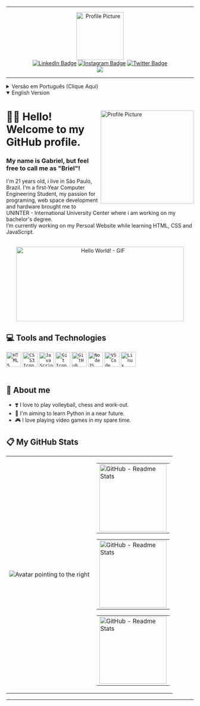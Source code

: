 <div id="header" align="center">
    <hr>
    <div>
        <img src="https://i.ibb.co/4Zc7CCc/wave.png" alt="Profile Picture" title="Avatar" width="128px">
    </div>
    <div>
        <a href="https://www.linkedin.com/in/gabriel-nsc-silva/"><img src="https://img.shields.io/badge/LinkedIn-blue?style=for-the-badge&logo=linkedin&logoColor=white" alt="LinkedIn Badge"></a>
        <a href="https://www.instagram.com/gnsbriellh/"><img src="https://img.shields.io/badge/Instagram-E4405F?style=for-the-badge&logo=instagram&logoColor=white" alt="Instagram Badge"></a>
        <a href="https://twitter.com/gnsbriellh"><img src="https://img.shields.io/badge/Twitter-blue?style=for-the-badge&logo=twitter&logoColor=white" alt="Twitter Badge"></a>
    </div>
    <div>
        <a><img src="https://komarev.com/ghpvc/?username=gnsbriellh&color=blue&style=for-the-badge&label=VIEWS"></a>
    </div>
    <hr>
</div>

<div id="pt-br">
    <details>
        <summary>Versão em Português (Clique Aqui)</summary>
        <div align="left">
            <img src="https://avatars.githubusercontent.com/u/106001507?v=4" alt="Profile Picture" title="Avatar" width="250px" align="right">
            <h1>👋🏽 Olá! Bem vindo ao meu perfil do GitHub!</h1>
            <h3>Meu nome é Gabriel mas se preferir, pode me chamar de Briel.</h3>
            <p>Tenho 21 anos, moro em São Paulo. Sou estudante do primeiro ano de Engenharia da Computação, minha paixão por Programação e Hardware me levaram para o Centro Universitário Internacional - Uninter, onde estou em busca do meu Bacharelado.<br>Atualmente estou trabalhando em um projeto pessoal, na qual busco criar meu primerio Site Pessoal enquanto aprendo HTML, CSS e JavaScript.</p>
        </div>
        <div align="center">
            <br>
            <img src="https://i.ibb.co/m8fM1b1/output-onlinegiftools.gif" alt="Hello World! - GIF" title="Hello World - Gif" width="450" height="200">
        </div>
        <div>
            <h2>💻 Tecnologias e Ferramentas</h2>
            <code><img src="https://cdn.jsdelivr.net/gh/devicons/devicon/icons/html5/html5-original.svg" alt="HTML5 Icon" title="HTML5" width="40" height="40"></code>
            <code><img src="https://cdn.jsdelivr.net/gh/devicons/devicon/icons/css3/css3-original.svg" alt="CSS3 Icon" title="CSS3" width="40" height="40"></code>
            <code><img src="https://cdn.jsdelivr.net/gh/devicons/devicon/icons/javascript/javascript-original.svg" alt="JavaScript Icon" title="JavaScript" width="40" height="40"></code>
            <code><img src="https://cdn.jsdelivr.net/gh/devicons/devicon/icons/git/git-original.svg" alt="Git Icon" title="Git" width="40" height="40"></code>
            <code><img src="https://cdn.jsdelivr.net/gh/devicons/devicon/icons/github/github-original.svg" alt="GitHub Icon" title="GitHub" width="40" height="40"></code>
            <code><img src="https://cdn.jsdelivr.net/gh/devicons/devicon/icons/nodejs/nodejs-original.svg" alt="NodeJS Icon" title="NodeJS" width="40" height="40"></code>
            <code><img src="https://cdn.jsdelivr.net/gh/devicons/devicon/icons/vscode/vscode-original.svg" alt="VSCode Icon" title="VSCode" width="40" height="40"></code>
            <code><img src="https://cdn.jsdelivr.net/gh/devicons/devicon/icons/linux/linux-original.svg" alt="Linux Icon" title="Linux" width="40" height="40"/></code>            
            <br><br>
        </div>
        <div>
            <h2>👀 Sobre mim</h2>
            <ul>
                <li>❣️ Gosto de jogar Vôlei, Xadrez e Treinar Musculação.</li>
                <li>🎯 Pretendo em um futuro próximo, aprender a programar em Python.</li>
                <li>🎮 No meu tempo livre gosto de jogar Video Game.</li>
            </ul>
        </div>
        <div>
            <h2>📋 Status do Meu Perfil GitHub</h2>
            <table>
                <tr>
                    <td><img src="https://i.ibb.co/wQnqk32/fullbody-pointing-fococlipping-standard.png" alt="Avatar pointing to the right" title="Avatar" align="left"></td>
                    <td>
                        <table><tr><td><img src="https://github-readme-stats.vercel.app/api?username=gnsbriellh&show_icons=true&theme=dracula&include_all_commits=true&count_private=true&hide_border=true" alt="GitHub - Readme Stats" title="GitHub Stats" height="180em"></td></tr></table>
                        <table><tr><td><img src="http://github-readme-streak-stats.herokuapp.com?user=gnsbriellh&theme=dracula&hide_border=true" alt="GitHub - Readme Stats" title="Contributions" height="180em"></td></tr></table>
                        <table><tr><td><img src="https://github-readme-stats.vercel.app/api/top-langs/?username=gnsbriellh&layout=compact&langs_count=7&theme=dracula&hide_border=true&card_width=242" alt="GitHub - Readme Stats" title="Most Used Languages" height="180em"></td></tr></table>
                    </td>
                </tr>
            </table>
            <hr>
                <div align="center">
                    <h1>⬇️ English ⬇️</h1>
                </div>
            <hr>
        </div>
    </details>
</div>

<div id="en">
    <details open >
        <summary>English Version</summary>
        <div align="left">
            <img src="https://avatars.githubusercontent.com/u/106001507?v=4" alt="Profile Picture" title="Avatar" width="250px" align="right">
            <h1>👋🏽 Hello! Welcome to my GitHub profile.</h1>
            <h3>My name is Gabriel, but feel free to call me as "Briel"!</h3>
            <p>I'm 21 years old, i live in São Paulo, Brazil. I'm a first-Year Computer Engineering Student, my passion for programing, web space development and hardware brought me to UNINTER - International University Center where i am working on my bachelor's degree.<br>I’m currently working on my Persoal Website while learning HTML, CSS and JavaScript.</p>
        </div>
        <div align="center">
            <br>
            <img src="https://i.ibb.co/m8fM1b1/output-onlinegiftools.gif" alt="Hello World! - GIF" title="Hello World - Gif" width="450" height="200">
        </div>
        <div>
            <h2>💻 Tools and Technologies</h2>
            <code><img src="https://cdn.jsdelivr.net/gh/devicons/devicon/icons/html5/html5-original.svg" alt="HTML5 Icon" title="HTML5" width="40" height="40"></code>
            <code><img src="https://cdn.jsdelivr.net/gh/devicons/devicon/icons/css3/css3-original.svg" alt="CSS3 Icon" title="CSS3" width="40" height="40"></code>
            <code><img src="https://cdn.jsdelivr.net/gh/devicons/devicon/icons/javascript/javascript-original.svg" alt="JavaScript Icon" title="JavaScript" width="40" height="40"></code>
            <code><img src="https://cdn.jsdelivr.net/gh/devicons/devicon/icons/git/git-original.svg" alt="Git Icon" title="Git" width="40" height="40"></code>
            <code><img src="https://cdn.jsdelivr.net/gh/devicons/devicon/icons/github/github-original.svg" alt="GitHub Icon" title="GitHub" width="40" height="40"></code>
            <code><img src="https://cdn.jsdelivr.net/gh/devicons/devicon/icons/nodejs/nodejs-original.svg" alt="NodeJS Icon" title="NodeJS" width="40" height="40"></code>
            <code><img src="https://cdn.jsdelivr.net/gh/devicons/devicon/icons/vscode/vscode-original.svg" alt="VSCode Icon" title="VSCode" width="40" height="40"></code>
            <code><img src="https://cdn.jsdelivr.net/gh/devicons/devicon/icons/linux/linux-original.svg" alt="Linux Icon" title="Linux" width="40" height="40"/></code> 
            <br><br>
        </div>
        <div>
            <h2>👀 About me</h2>
            <ul>
                <li>❣️ I love to play volleyball, chess and work-out.</li>
                <li>🎯 I'm aiming to learn Python in a near future.</li>
                <li>🎮 I love playing video games in my spare time.</li>
            </ul>
        </div>
        <div>
            <h2>📋 My GitHub Stats</h2>
            <table>
                <tr>
                    <td><img src="https://i.ibb.co/wQnqk32/fullbody-pointing-fococlipping-standard.png" alt="Avatar pointing to the right" title="Avatar" align="left"></td>
                    <td>
                        <table><tr><td><img src="https://github-readme-stats.vercel.app/api?username=gnsbriellh&show_icons=true&theme=dracula&include_all_commits=true&count_private=true&hide_border=true" alt="GitHub - Readme Stats" title="GitHub Stats" height="180em"></td></tr></table>
                        <table><tr><td><img src="http://github-readme-streak-stats.herokuapp.com?user=gnsbriellh&theme=dracula&hide_border=true" alt="GitHub - Readme Stats" title="Contributions" height="180em"></td></tr></table>
                        <table><tr><td><img src="https://github-readme-stats.vercel.app/api/top-langs/?username=gnsbriellh&layout=compact&langs_count=7&theme=dracula&hide_border=true&card_width=242" alt="GitHub - Readme Stats" title="Most Used Languages" height="180em"></td></tr></table>
                    </td>
                </tr>
            </table>
            <hr>
        </div>
    </details>
</div>
